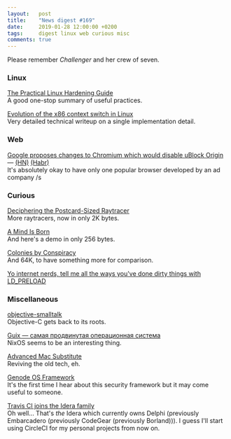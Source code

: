 ```yaml
---
layout:   post
title:    "News digest #169"
date:     2019-01-28 12:00:00 +0200
tags:     digest linux web curious misc
comments: true
---
```


Please remember _Challenger_ and her crew of seven.

### Linux

[The Practical Linux Hardening Guide](https://github.com/trimstray/the-practical-linux-hardening-guide)<br/>
A good one-stop summary of useful practices.

[Evolution of the x86 context switch in Linux](http://www.maizure.org/projects/evolution_x86_context_switch_linux/)<br/>
Very detailed technical writeup on a single implementation detail.

### Web

[Google proposes changes to Chromium which would disable uBlock Origin](https://bugs.chromium.org/p/chromium/issues/detail?id=896897&desc=2#c23) — [(HN)](https://news.ycombinator.com/item?id=18973477) [(Habr)](https://habr.com/ru/post/437218/)<br/>
It's absolutely okay to have only one popular browser developed by an ad company /s

### Curious

[Deciphering the Postcard-Sized Raytracer](http://fabiensanglard.net/postcard_pathtracer/index.html)<br/>
More raytracers, now in only 2K bytes.

[A Mind Is Born](https://linusakesson.net/scene/a-mind-is-born/)<br/>
And here's a demo in only 256 bytes.

[Colonies by Conspiracy](https://www.youtube.com/watch?v=40H4OD6ZTvA)<br/>
And 64K, to have something more for comparison.

[Yo internet nerds, tell me all the ways you've done dirty things with LD_PRELOAD](https://twitter.com/jessfraz/status/1087468414707343362)

### Miscellaneous

[objective-smalltalk](http://www.objective.st)<br/>
Objective-C gets back to its roots.

[Guix — самая продвинутая операционная система](https://habr.com/ru/post/436938/)<br/>
NixOS seems to be an interesting thing.

[Advanced Mac Substitute](https://www.v68k.org/advanced-mac-substitute/)<br/>
Reviving the old tech, eh.

[Genode OS Framework](https://genode.org/about/index)<br/>
It's the first time I hear about this security framework but it may come useful to someone.

[Travis CI joins the Idera family](https://blog.travis-ci.com/2019-01-23-travis-ci-joins-idera-inc)<br/>
Oh well... That's _the_ Idera which currently owns Delphi (previously Embarcadero (previously CodeGear (previously Borland))). I guess I'll start using CircleCI for my personal projects from now on.
